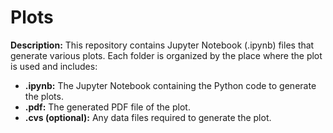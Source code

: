 # Plots
**Description:**
This repository contains Jupyter Notebook (.ipynb) files that generate various plots. Each folder is organized by the place where the plot is used and includes:

* **.ipynb:** The Jupyter Notebook containing the Python code to generate the plots.
* **.pdf:** The generated PDF file of the plot.
* **.cvs (optional):** Any data files required to generate the plot.